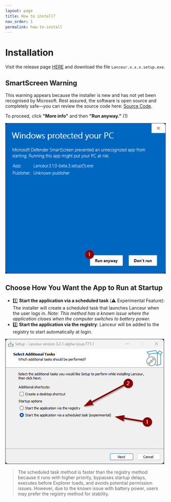 ```yaml
---
layout: page
title: How to install?
nav_order: 1
permalink: how-to-install
---
```


# Installation

Visit the release page [HERE](https://github.com/jibedoubleve/lanceur-bis/releases) and download the file `Lanceur.x.x.x.setup.exe`.

## SmartScreen Warning

This warning appears because the installer is new and has not yet been recognised by Microsoft. Rest assured, the software is open source and completely safe—you can review the source code here: [Source Code](https://github.com/jibedoubleve/lanceur-bis).

To proceed, click **"More info"** and then **"Run anyway."** (1)

![Installation warning](../../assets/images/usermanual/install_warning_2.png)

## Choose How You Want the App to Run at Startup

- 1️⃣ **Start the application via a scheduled task** (⚠️ Experimental Feature): The installer will create a scheduled task that launches Lanceur when the user logs in. *Note: This method has a known issue where the application closes when the computer switches to battery power.*
- 2️⃣ **Start the application via the registry**: Lanceur will be added to the registry to start automatically at login.

![Installation choice](../../assets/images/usermanual/install_choices.png)

> The scheduled task method is faster than the registry method because it runs with higher priority, bypasses startup delays, executes before Explorer loads, and avoids potential permission issues. However, due to the known issue with battery power, users may prefer the registry method for stability.


